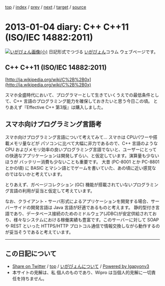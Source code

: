 [top](../index.html) 
 / [index](index.html) 
 / [prev](ig130103.html) 
 / [next](ig130108.html) 
 / [target](https://igapyon.github.io/diary/2013/ig130104.html) 
 / [source](https://github.com/igapyon/diary/blob/master/2013/ig130104.src.md) 

2013-01-04 diary: C++ C++11 (ISO/IEC 14882:2011)
=====================================================================================================
[![いがぴょん画像(小)](https://igapyon.github.io/diary/images/iga200306s.jpg "いがぴょん")](https://igapyon.github.io/diary/memo/memoigapyon.html) 日記形式でつづる [いがぴょん](https://igapyon.github.io/diary/memo/memoigapyon.html)コラム ウェブページです。

## C++ C++11 (ISO/IEC 14882:2011)

[http://ja.wikipedia.org/wiki/C%2B%2B0x](http://ja.wikipedia.org/wiki/C%2B%2B0x)

スマホ全盛時代において、プログラマーとして生きていくうえでの最低条件として、C++ 言語のプログラミング能力を確保しておきたいと思う今日この頃。
とりあえず『Effective C++ 第3版』は購入しました。


## スマホ向けプログラミング言語考

スマホ向けプログラミング言語について考えてみて...
スマホは CPUパワーや搭載メモリ量などが パソコンに比べて大幅に非力であるので、C++ 言語のような CPU およびメモリ効率の良いプログラミング言語でないと、ユーザーにとっての快適なアプリケーションは開発しずらい、と仮定しています。演算量も少ないほうが バッテリー消費も少ないことも重要です。
大昔 (PC-8001 とか PC-8801 とかの頃) に BASIC とマシン語とでゲームを書いていた、あの頃に近い感覚なのではないかと考えています。

とりあえず、ガベージコレクション (GC) 機能が搭載されていないプログラミング言語の利用が妥当と仮定して考えています。

なお、クライアント・サーバ形式によるアプリケーションを開発する場合、サーバーサイドの開発言語は Java 言語が好適であるものと考えます。
静的型付き言語であり、データベース接続のためのミドルウェア(JDBC)が安定供給されており、様々なシステムにおける稼働実績も豊富です。このサーバーに対して SOAP や REST といった HTTPS/HTTP プロトコル通信で情報交換しながら動作するのが妥当そうであると考えています。


----------------------------------------------------------------------------------------------------

## この日記について

* [Share on Twitter](https://twitter.com/intent/tweet?hashtags=igapyon%2Cdiary%2C%E3%81%84%E3%81%8C%E3%81%B4%E3%82%87%E3%82%93&text=C%2B%2B+C%2B%2B11+%28ISO%2FIEC+14882%3A2011%29&url=https%3A%2F%2Figapyon.github.io%2Fdiary%2F2013%2Fig130104.html) / [top](../index.html) / [いがぴょんについて](https://igapyon.github.io/diary/memo/memoigapyon.html) / [Powered by Igapyonv3](https://github.com/igapyon/igapyonv3)
* 本サイトの見解は、私 個人のものであり、Wipro は当個人的見解に一切責任を持ちません。 
